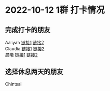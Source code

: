 # 2022-10-12 1群 打卡情况
## 完成打卡的朋友
Aaliyah [链接1](http://mmbiz.qpic.cn/mmbiz_jpg/aBaDwGIjEcF5ayqbDxqicfDJQ1uAXFHqtgpFl35pGN60HO8PicKziaoWZ1eG3Ey6Rpl3dCHxyoh7pYwVUgEVTric0g/0) [链接2](http://mmbiz.qpic.cn/mmbiz_jpg/aBaDwGIjEcF5ayqbDxqicfDJQ1uAXFHqtJacoDu8lCNM7Obaqk26DeG5I2j3padPIx9TNF6LJCrvN9iaq4W9KbyQ/0) <br>Claudia [链接1](http://mmbiz.qpic.cn/mmbiz_jpg/EqM704vBbWC8NQSoNicGuO1kTXHKlbxtFtg8TnpYj2IgkjiafFmia8J3KHFLiaWNrCowXAicVkdQza8BUChRwezBMUA/0) [链接2](http://mmbiz.qpic.cn/mmbiz_jpg/EqM704vBbWC8NQSoNicGuO1kTXHKlbxtFoC7I3f2M2rByYRNhKgBeTnCogb0E3W9KFh8oT4ia3Sn1xlZDHZ2pWYA/0) <br>晨曦 [链接1](http://mmbiz.qpic.cn/mmbiz_jpg/4rYayDxu0jWOgIUG8wG4BDVXoTwia3t7qsucnjW3umDftCGHAWHFbUv67142vu9hPosRrWicw20Z7V8ghTfuib2tA/0) [链接2](http://mmbiz.qpic.cn/mmbiz_jpg/4rYayDxu0jWOgIUG8wG4BDVXoTwia3t7qCwAibZlXUHHLPMiby21LZjzHOUSEaEWTDoM3ICTaVsF2Uo8W6JNy5o0g/0) <br>
## 选择休息两天的朋友
Chintsai

